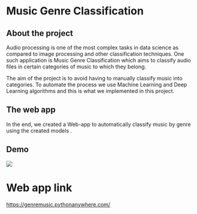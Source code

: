 # Music Genre Classification
## About the project
Audio processing is one of the most complex tasks in data science as compared to image processing and other classification techniques. One such application is Music Genre Classification which aims to classify audio files in certain categories of music to which they belong.

The aim of the project is to avoid having to manually classify music into categories. To automate the process we use Machine Learning and Deep Learning algorithms and this is what we implemented in this project.

## The web app
In the end, we created a Web-app to automatically classify music by genre using the created models .

## Demo
![](https://github.com/ychafiqui/music-genre-class/blob/main/demo.gif)

# Web app link
https://genremusic.pythonanywhere.com/
